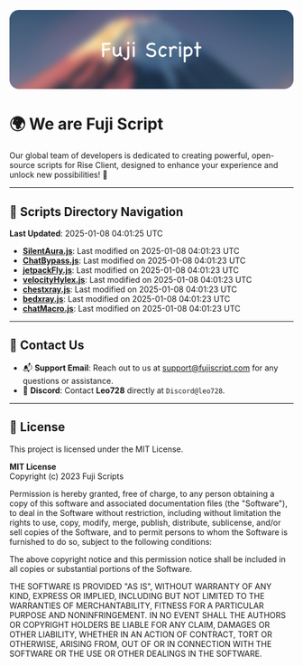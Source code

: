 ![Banner](.github/b.webp)

# 🌍 **We are Fuji Script**

Our global team of developers is dedicated to creating powerful, open-source scripts for Rise Client, designed to enhance your experience and unlock new possibilities! 🌟

---
<!-- SCRIPTS_NAVIGATION_START -->
## 📂 **Scripts Directory Navigation**

**Last Updated**: 2025-01-08 04:01:25 UTC

- **[SilentAura.js](scripts/SilentAura.js)**: Last modified on 2025-01-08 04:01:23 UTC
- **[ChatBypass.js](scripts/ChatBypass.js)**: Last modified on 2025-01-08 04:01:23 UTC
- **[jetpackFly.js](scripts/jetpackFly.js)**: Last modified on 2025-01-08 04:01:23 UTC
- **[velocityHylex.js](scripts/velocityHylex.js)**: Last modified on 2025-01-08 04:01:23 UTC
- **[chestxray.js](scripts/chestxray.js)**: Last modified on 2025-01-08 04:01:23 UTC
- **[bedxray.js](scripts/bedxray.js)**: Last modified on 2025-01-08 04:01:23 UTC
- **[chatMacro.js](scripts/chatMacro.js)**: Last modified on 2025-01-08 04:01:23 UTC

<!-- SCRIPTS_NAVIGATION_END -->

---

## 💬 **Contact Us**  
- 📬 **Support Email**: Reach out to us at [support@fujiscript.com](mailto:support@fujiscript.com) for any questions or assistance.  
- 💬 **Discord**: Contact **Leo728** directly at `Discord@leo728`.

---

## 📜 **License**

This project is licensed under the MIT License.  

**MIT License**  
Copyright (c) 2023 Fuji Scripts  

Permission is hereby granted, free of charge, to any person obtaining a copy of this software and associated documentation files (the "Software"), to deal in the Software without restriction, including without limitation the rights to use, copy, modify, merge, publish, distribute, sublicense, and/or sell copies of the Software, and to permit persons to whom the Software is furnished to do so, subject to the following conditions:  

The above copyright notice and this permission notice shall be included in all copies or substantial portions of the Software.  

THE SOFTWARE IS PROVIDED "AS IS", WITHOUT WARRANTY OF ANY KIND, EXPRESS OR IMPLIED, INCLUDING BUT NOT LIMITED TO THE WARRANTIES OF MERCHANTABILITY, FITNESS FOR A PARTICULAR PURPOSE AND NONINFRINGEMENT. IN NO EVENT SHALL THE AUTHORS OR COPYRIGHT HOLDERS BE LIABLE FOR ANY CLAIM, DAMAGES OR OTHER LIABILITY, WHETHER IN AN ACTION OF CONTRACT, TORT OR OTHERWISE, ARISING FROM, OUT OF OR IN CONNECTION WITH THE SOFTWARE OR THE USE OR OTHER DEALINGS IN THE SOFTWARE.  
